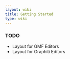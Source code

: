 ```yaml
---
layout: wiki
title: Getting Started
type: wiki
---
```


### TODO
* Layout for GMF Editors
* Layout for Graphiti Editors
